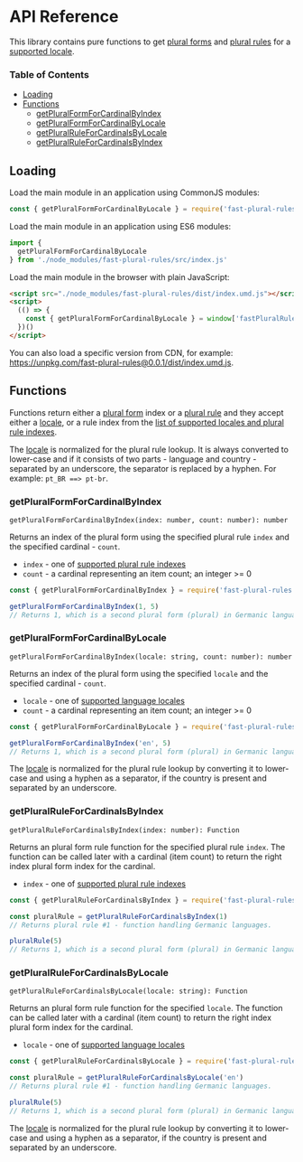 # API Reference

This library contains pure functions to get [plural forms](./design.md#plural-forms) and [plural rules](./design.md#plural-rules) for a [supported locale](./languages.md#supported-languages).

### Table of Contents

- [Loading](#loading)
- [Functions](#functions)
  - [getPluralFormForCardinalByIndex](#getpluralformforcardinalbyindex)
  - [getPluralFormForCardinalByLocale](#getpluralformforcardinalbylocale)
  - [getPluralRuleForCardinalsByLocale](#getpluralruleforcardinalsbylocale)
  - [getPluralRuleForCardinalsByIndex](#getpluralruleforcardinalsbyindex)

## Loading

Load the main module in an application using CommonJS modules:

```js
const { getPluralFormForCardinalByLocale } = require('fast-plural-rules')
```

Load the main module in an application using ES6 modules:

```js
import {
  getPluralFormForCardinalByLocale
} from './node_modules/fast-plural-rules/src/index.js'
```

Load the main module in the browser with plain JavaScript:

```html
<script src="./node_modules/fast-plural-rules/dist/index.umd.js"></script>
<script>
  (() => {
    const { getPluralFormForCardinalByLocale } = window['fastPluralRules']
  })()
</script>
```

You can also load a specific version from CDN, for example: https://unpkg.com/fast-plural-rules@0.0.1/dist/index.umd.js.

## Functions

Functions return either a [plural form](./design.md#plural-forms) index or a [plural rule](./design.md#plural-rules) and they accept either a [locale](./design.md#locales), or a rule index from the [list of supported locales and plural rule indexes](./languages.md#supported-languages).

The [locale](./design.md#locales) is normalized for the plural rule lookup. It is always converted to lower-case and if it consists of two parts - language and country - separated by an underscore, the separator is replaced by a hyphen. For example: `pt_BR ==> pt-br`.

### getPluralFormForCardinalByIndex

```
getPluralFormForCardinalByIndex(index: number, count: number): number
```

Returns an index of the plural form using the specified plural rule `index` and the specified cardinal - `count`.

* `index` - one of [supported plural rule indexes](./languages.md#supported-languages)
* `count` - a cardinal representing an item count; an integer >= 0

```js
const { getPluralFormForCardinalByIndex } = require('fast-plural-rules')

getPluralFormForCardinalByIndex(1, 5)
// Returns 1, which is a second plural form (plural) in Germanic languages.
```

### getPluralFormForCardinalByLocale

```
getPluralFormForCardinalByIndex(locale: string, count: number): number
```

Returns an index of the plural form using the specified `locale` and the specified cardinal - `count`.

* `locale` - one of [supported language locales](./languages.md#supported-languages)
* `count` - a cardinal representing an item count; an integer >= 0

```js
const { getPluralFormForCardinalByLocale } = require('fast-plural-rules')

getPluralFormForCardinalByIndex('en', 5)
// Returns 1, which is a second plural form (plural) in Germanic languages.
```

The [locale](./design.md#locales) is normalized for the plural rule lookup by converting it to lower-case and using a hyphen as a separator, if the country is present and separated by an underscore.

### getPluralRuleForCardinalsByIndex

```
getPluralRuleForCardinalsByIndex(index: number): Function
```

Returns an plural form rule function for the specified plural rule `index`. The function can be called later with a cardinal (item count) to return the right index plural form index for the cardinal.

* `index` - one of [supported plural rule indexes](./languages.md#supported-languages)

```js
const { getPluralRuleForCardinalsByIndex } = require('fast-plural-rules')

const pluralRule = getPluralRuleForCardinalsByIndex(1)
// Returns plural rule #1 - function handling Germanic languages.

pluralRule(5)
// Returns 1, which is a second plural form (plural) in Germanic languages.
```

### getPluralRuleForCardinalsByLocale

```
getPluralRuleForCardinalsByLocale(locale: string): Function
```

Returns an plural form rule function for the specified `locale`. The function can be called later with a cardinal (item count) to return the right index plural form index for the cardinal.

* `locale` - one of [supported language locales](./languages.md#supported-languages)

```js
const { getPluralRuleForCardinalsByLocale } = require('fast-plural-rules')

const pluralRule = getPluralRuleForCardinalsByLocale('en')
// Returns plural rule #1 - function handling Germanic languages.

pluralRule(5)
// Returns 1, which is a second plural form (plural) in Germanic languages.
```

The [locale](./design.md#locales) is normalized for the plural rule lookup by converting it to lower-case and using a hyphen as a separator, if the country is present and separated by an underscore.
